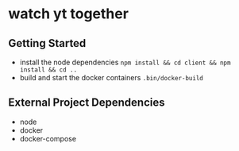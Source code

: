 # watch yt together

## Getting Started

- install the node dependencies `npm install && cd client && npm install && cd ..`
- build and start the docker containers `.bin/docker-build`

## External Project Dependencies

- node
- docker
- docker-compose
